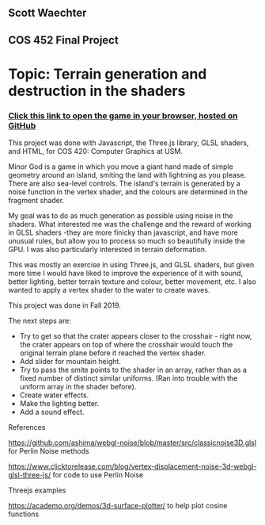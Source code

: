 ## Scott Waechter
## COS 452 Final Project

# Topic: Terrain generation and destruction in the shaders

### [Click this link to open the game in your browser, hosted on GitHub](https://awaechter.github.io/minor-god/)

This project was done with Javascript, the Three.js library, GLSL shaders, and HTML, for COS 420: Computer Graphics at USM.

Minor God is a game in which you move a giant hand made of simple geometry around an island, smiting the land with lightning as you please. There are also sea-level controls. The island's terrain is generated by a noise function in the vertex shader, and the colours are determined in the fragment shader.

My goal was to do as much generation as possible using noise in the shaders. What interested me was the challenge and the reward of working in GLSL shaders -they are more finicky than javascript, and have more unusual rules, but allow you to process so much so beautifully inside the GPU. I was also particularly interested in terrain deformation.

This was mostly an exercise in using Three.js, and GLSL shaders, but given more time I would have liked to improve the experience of it with sound, better lighting, better terrain texture and colour, better movement, etc. I also wanted to apply a vertex shader to the water to create waves.

This project was done in Fall 2019.

The next steps are:
* Try to get so that the crater appears closer to the crosshair - right now, the crater appears on top of where the crosshair would touch the original terrain plane before it reached the vertex shader.
* Add slider for mountain height.
* Try to pass the smite points to the shader in an array, rather than as a fixed number of distinct similar uniforms. (Ran into trouble with the uniform array in the shader before).
* Create water effects.
* Make the lighting better.
* Add a sound effect.

References

https://github.com/ashima/webgl-noise/blob/master/src/classicnoise3D.glsl for Perlin Noise methods

https://www.clicktorelease.com/blog/vertex-displacement-noise-3d-webgl-glsl-three-js/ for code to use Perlin Noise

Threejs examples

https://academo.org/demos/3d-surface-plotter/ to help plot cosine functions
